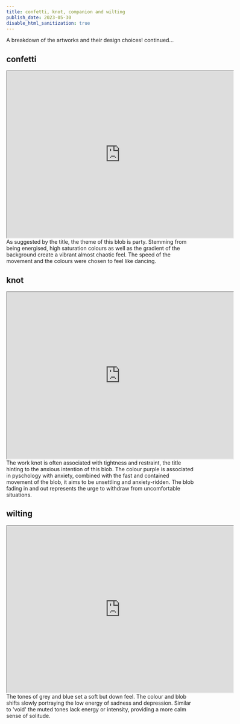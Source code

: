 ```yaml
---
title: confetti, knot, companion and wilting
publish_date: 2023-05-30
disable_html_sanitization: true
---
```


A breakdown of the artworks and their design choices! continued...

## confetti
<iframe width = "600" height = "442" src="https://editor.p5js.org/kirstinmeows/full/hCVjla9LQ"></iframe>
As suggested by the title, the theme of this blob is party.  Stemming from being energised, high saturation colours as well as the gradient of the background create a vibrant almost chaotic feel.  The speed of the movement and the colours were chosen to feel like dancing.

## knot
<iframe width = "600" height = "442" src="https://editor.p5js.org/kirstinmeows/full/m3nOs713z"></iframe> 
The work knot is often associated with tightness and restraint, the title hinting to the anxious intention of this blob.  The colour purple is associated in pyschology with anxiety, combined with the fast and contained movement of the blob, it aims to be unsettling and anxiety-ridden.  The blob fading in and out represents the urge to withdraw from uncomfortable situations.

## wilting
<iframe width = "600" height = "442" src="https://editor.p5js.org/kirstinmeows/full/q5Bg4Bc1p"></iframe> 
The tones of grey and blue set a soft but down feel.  The colour and blob shifts slowly portraying the low energy of sadness and depression.  Similar to 'void' the muted tones lack energy or intensity, providing a more calm sense of solitude.